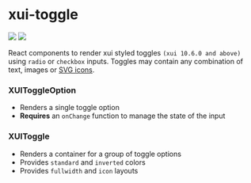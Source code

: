 # xui-toggle

![](https://img.shields.io/badge/xui-^10.6.0-blue.svg)
![](https://img.shields.io/badge/react-^15.1.0-blue.svg)

React components to render xui styled toggles `(xui 10.6.0 and above)` using `radio` or `checkbox` inputs. Toggles may contain any combination of text, images or [SVG icons](https://github.dev.xero.com/UXE/xui-icon).

### XUIToggleOption
* Renders a single toggle option
* **Requires** an `onChange` function to manage the state of the input

### XUIToggle
* Renders a container for a group of toggle options
* Provides `standard` and `inverted` colors
* Provides `fullwidth` and `icon` layouts

